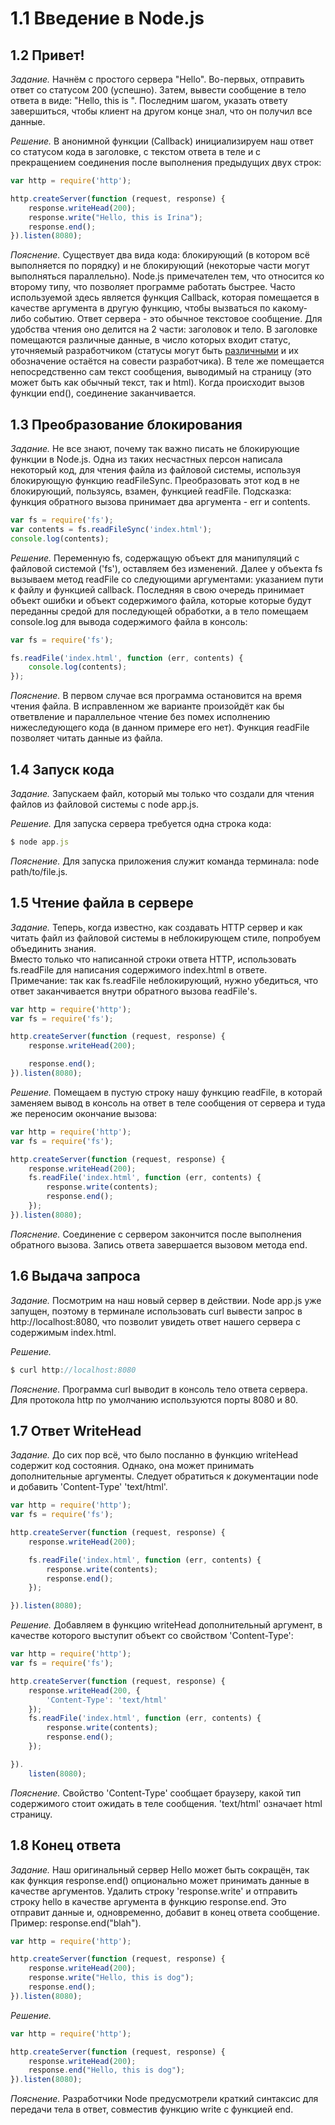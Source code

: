 # 1.1 Введение в Node.js

## 1.2 Привет!

_Задание._
Начнём с простого сервера "Hello". Во-первых, отправить ответ со статусом 200 (успешно). Затем, вывести сообщение в тело ответа в виде: "Hello, this is <your name here>". Последним шагом, указать ответу завершиться, чтобы клиент на другом конце знал, что он получил все данные.

_Решение._
В анонимной функции (Callback) инициализируем наш ответ со статусом кода в заголовке, с текстом ответа в теле и с прекращением соединения после выполнения предыдущих двух строк:
```javascript
var http = require('http');

http.createServer(function (request, response) {
    response.writeHead(200);
    response.write("Hello, this is Irina");
    response.end();
}).listen(8080);
```

_Пояснение._
Существует два вида кода: блокирующий (в котором всё выполняется по порядку) и не блокирующий (некоторые части могут выполняться параллельно). Node.js примечателен тем, что относится ко второму типу, что позволяет программе работать быстрее. Часто используемой здесь является функция Callback, которая помещается в качестве аргумента в другую функцию, чтобы вызваться по какому-либо событию. Ответ сервера - это обычное текстовое сообщение. Для удобства чтения оно делится на 2 части: заголовок и тело. В заголовке помещаются различные данные, в число которых входит статус, уточняемый разработчиком (статусы могут быть [различными](http://ru.wikipedia.org/wiki/%D0%A1%D0%BF%D0%B8%D1%81%D0%BE%D0%BA_%D0%BA%D0%BE%D0%B4%D0%BE%D0%B2_%D1%81%D0%BE%D1%81%D1%82%D0%BE%D1%8F%D0%BD%D0%B8%D1%8F_HTTP) и их обозначение остаётся на совести разработчика). В теле же помещается непосредственно сам текст сообщения, выводимый на страницу (это может быть как обычный текст, так и html). Когда происходит вызов функции end(), соединение заканчивается.

## 1.3 Преобразование блокирования

_Задание._
Не все знают, почему так важно писать не блокирующие функции в Node.js. Одна из таких несчастных персон написала некоторый код, для чтения файла из файловой системы, используя блокирующую функцию readFileSync. Преобразовать этот код в не блокирующий, пользуясь, взамен, функцией readFile.
Подсказка: функция обратного вызова принимает два аргумента - err и contents.
```javascript
var fs = require('fs');
var contents = fs.readFileSync('index.html');
console.log(contents);
```

_Решение._
Переменную fs, содержащую объект для манипуляций с файловой системой ('fs'), оставляем без изменений. Далее у объекта fs вызываем метод readFile со следующими аргументами: указанием пути к файлу и функцией callback. Последняя в свою очередь принимает объект ошибки и объект содержимого файла, которые которые будут переданны средой для последующей обработки, а в тело помещаем console.log для вывода содержимого файла в консоль:
```javascript
var fs = require('fs');

fs.readFile('index.html', function (err, contents) {
    console.log(contents);
});
```

_Пояснение._
В первом случае вся программа остановится на время чтения файла. В исправленном же варианте произойдёт как бы ответвление и параллельное чтение без помех исполнению нижеследующего кода (в данном примере его нет). Функция readFile позволяет читать данные из файла.

## 1.4 Запуск кода

_Задание._
Запускаем файл, который мы только что создали для чтения файлов из файловой системы с node app.js.

_Решение._
Для запуска сервера требуется одна строка кода:
```javascript
$ node app.js
```

_Пояснение._
Для запуска приложения служит команда терминала: node path/to/file.js.

## 1.5 Чтение файла в сервере

_Задание._
Теперь, когда известно, как создавать HTTP сервер и как читать файл из файловой системы в неблокирующем стиле, попробуем объединить знания.    
Вместо только что написанной строки ответа HTTP, использовать fs.readFile для написания содержимого index.html в ответе.   
Примечание: так как fs.readFile неблокирующий, нужно убедиться, что ответ заканчивается внутри обратного вызова readFile's.
```javascript
var http = require('http');
var fs = require('fs');

http.createServer(function (request, response) {
    response.writeHead(200);

    response.end();
}).listen(8080);
```

_Решение._
Помещаем в пустую строку нашу функцию readFile, в которай заменяем вывод в консоль на ответ в теле сообщения от сервера и туда же переносим окончание вызова:
```javascript
var http = require('http');
var fs = require('fs');

http.createServer(function (request, response) {
    response.writeHead(200);
    fs.readFile('index.html', function (err, contents) {
        response.write(contents);
        response.end();
    });
}).listen(8080);
```

_Пояснение._
Соединение с сервером закончится после выполнения обратного вызова. Запись ответа завершается вызовом метода end.

## 1.6 Выдача запроса

_Задание._
Посмотрим на наш новый сервер в действии. Node app.js уже запущен, поэтому в терминале использовать curl вывести запрос в http://localhost:8080, что позволит увидеть ответ нашего сервера  с содержимым index.html.

_Решение._
```javascript
$ curl http:­//localhos­t:8080
```

_Пояснение._
Программа curl выводит в консоль тело ответа сервера. Для протокола http по умолчанию используются порты 8080 и 80.

## 1.7 Ответ WriteHead

_Задание._
До сих пор всё, что было посланно в функцию writeHead содержит код состояния. Однако, она может принимать дополнительные аргументы. Следует обратиться к документации node и добавить 'Content-Type'  'text/html'.
```javascript
var http = require('http');
var fs = require('fs');

http.createServer(function (request, response) {
    response.writeHead(200);

    fs.readFile('index.html', function (err, contents) {
        response.write(contents);
        response.end();
    });

}).listen(8080);
```

_Решение._
Добавляем в функцию writeHead дополнительный аргумент, в качестве которого выступит объект со свойством 'Content-Type': 
```javascript
var http = require('http');
var fs = require('fs');

http.createServer(function (request, response) {
    response.writeHead(200, {
        'Content-Type': 'text/html'
    });
    fs.readFile('index.html', function (err, contents) {
        response.write(contents);
        response.end();
    });

}).
    listen(8080);
```

_Пояснение._
Свойство 'Content-Type' сообщает браузеру, какой тип содержимого стоит ожидать в теле сообщения. 'text/html' означает html страницу.

## 1.8 Конец ответа

_Задание._
Наш оригинальный сервер Hello может быть сокращён, так как функция response.end() опционально может принимать данные в качестве аргументов. Удалить строку 'response.write' и отправить строку hello в качестве аргумента в функцию response.end. Это отправит данные и, одновременно, добавит в конец ответа сообщение. 
Пример: response.end("blah").
```javascript
var http = require('http');

http.createServer(function (request, response) {
    response.writeHead(200);
    response.write("Hello, this is dog");
    response.end();
}).listen(8080);
```

_Решение._
```javascript
var http = require('http');

http.createServer(function (request, response) {
    response.writeHead(200);
    response.end("Hello, this is dog");
}).listen(8080);
```

_Пояснение._
Разработчики Node предусмотрели краткий синтаксис для передачи тела в ответ, совместив функцию write с функцией end.